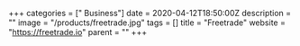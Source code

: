 +++
categories = [" Business"]
date = 2020-04-12T18:50:00Z
description = ""
image = "/products/freetrade.jpg"
tags = []
title = "Freetrade"
website = "https://freetrade.io"
parent = ""
+++
